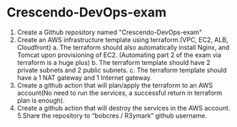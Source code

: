 # Crescendo-DevOps-exam

1. Create a Github repository named "Crescendo-DevOps-exam" 
2. Create an AWS infrastructure template using terraform.(VPC, EC2, ALB, Cloudfront) 
    a. The terraform should also automatically install Nginx, and Tomcat upon provisioning of EC2. (Automating part 2 of the exam via terraform is a huge plus) 
    b. The terraform template should have 2 private subnets and 2 public subnets. 
    c. The terraform template should have a 1 NAT gateway and 1 Internet gateway. 
3. Create a github action that will plan/apply the terraform to an AWS account(No need to run  the services, a successful return in terraform plan is enough). 
4. Create a github action that will destroy the services in the AWS account. 5.Share the repository to “bobcres / R3ymark” github username. 
